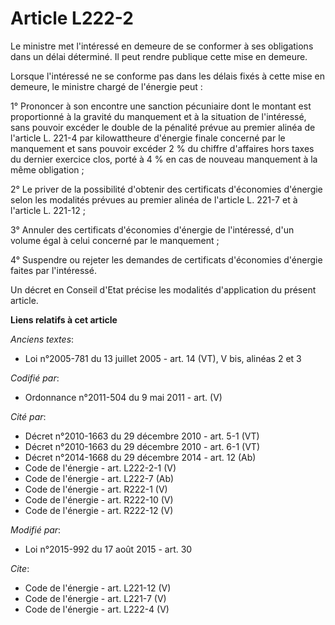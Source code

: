# Article L222-2

Le ministre met l'intéressé en demeure de se conformer à ses obligations dans un délai déterminé. Il peut rendre publique
cette mise en demeure. 

Lorsque l'intéressé ne se conforme pas dans les délais fixés à cette mise en demeure, le ministre chargé de l'énergie peut : 

1° Prononcer à son encontre une sanction pécuniaire dont le montant est proportionné à la gravité du manquement et à la
situation de l'intéressé, sans pouvoir excéder le double de la pénalité prévue au premier alinéa de l'article L. 221-4 par
kilowattheure d'énergie finale concerné par le manquement et sans pouvoir excéder 2 % du chiffre d'affaires hors taxes du
dernier exercice clos, porté à 4 % en cas de nouveau manquement à la même obligation ; 

2° Le priver de la possibilité d'obtenir des certificats d'économies d'énergie selon les modalités prévues au premier alinéa
de l'article L. 221-7 et à l'article L. 221-12 ; 

3° Annuler des certificats d'économies d'énergie de l'intéressé, d'un volume égal à celui concerné par le manquement ; 

4° Suspendre ou rejeter les demandes de certificats d'économies d'énergie faites par l'intéressé. 

Un décret en Conseil d'Etat précise les modalités d'application du présent article.

**Liens relatifs à cet article**

_Anciens textes_:

  - Loi n°2005-781 du 13 juillet 2005 - art. 14 (VT), V bis, alinéas 2 et 3

_Codifié par_:

  - Ordonnance n°2011-504 du 9 mai 2011 - art. (V)

_Cité par_:

  - Décret n°2010-1663 du 29 décembre 2010 - art. 5-1 (VT)
  - Décret n°2010-1663 du 29 décembre 2010 - art. 6-1 (VT)
  - Décret n°2014-1668 du 29 décembre 2014 - art. 12 (Ab)
  - Code de l'énergie - art. L222-2-1  (V)
  - Code de l'énergie - art. L222-7 (Ab)
  - Code de l'énergie - art. R222-1 (V)
  - Code de l'énergie - art. R222-10 (V)
  - Code de l'énergie - art. R222-12 (V)

_Modifié par_:

  - Loi n°2015-992 du 17 août 2015 - art. 30

_Cite_:

  - Code de l'énergie - art. L221-12 (V)
  - Code de l'énergie - art. L221-7 (V)
  - Code de l'énergie - art. L222-4 (V)
